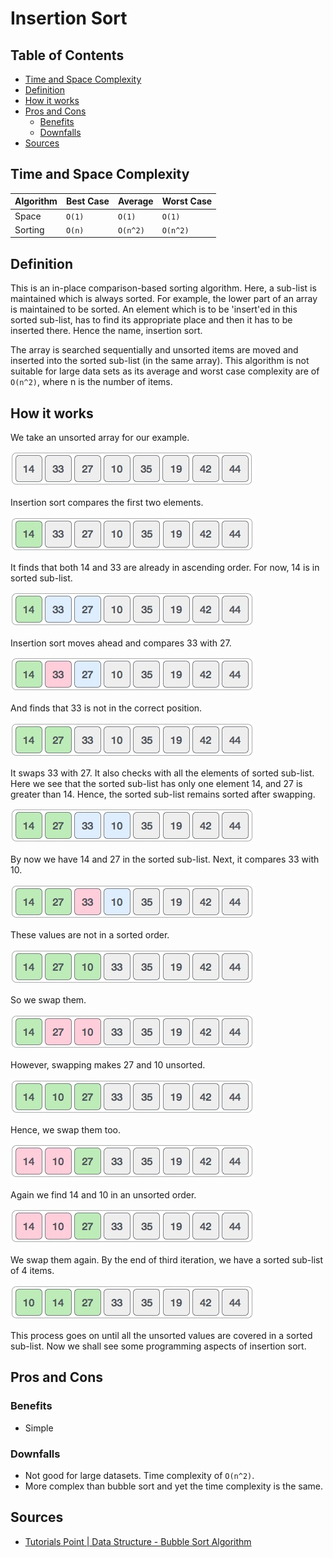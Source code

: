 # Insertion Sort

## Table of Contents
- [Time and Space Complexity](#time-and-space-complexity)
- [Definition](#definition)
- [How it works](#how-it-works)
- [Pros and Cons](#pros-and-cons)
  * [Benefits](#benefits)
  * [Downfalls](#downfalls)
- [Sources](#sources)

## Time and Space Complexity

| Algorithm | Best Case | Average  | Worst Case |
| --------- | --------- | -------- | ---------- |
| Space     | `O(1)`    | `O(1)`   | `O(1)`     |
| Sorting   | `O(n)`    | `O(n^2)` | `O(n^2)`   |

## Definition
This is an in-place comparison-based sorting algorithm. Here, a sub-list is maintained
which is always sorted. For example, the lower part of an array is maintained to be
sorted. An element which is to be 'insert'ed in this sorted sub-list, has to find
its appropriate place and then it has to be inserted there. Hence the name, insertion sort.

The array is searched sequentially and unsorted items are moved and inserted into the
sorted sub-list (in the same array). This algorithm is not suitable for large data
sets as its average and worst case complexity are of `Ο(n^2)`, where n is the number
of items.

## How it works
We take an unsorted array for our example.

![Insertion Sort - Step 1](./resources/insertion-sort-0.jpg)

Insertion sort compares the first two elements.

![Insertion Sort - Step 2](./resources/insertion-sort-2.jpg)

It finds that both 14 and 33 are already in ascending order. For now, 14 is in sorted sub-list.

![Insertion Sort - Step 3](./resources/insertion-sort-3.jpg)

Insertion sort moves ahead and compares 33 with 27.

![Insertion Sort - Step 4](./resources/insertion-sort-4.jpg)

And finds that 33 is not in the correct position.

![Insertion Sort - Step 5](./resources/insertion-sort-5.jpg)

It swaps 33 with 27. It also checks with all the elements of sorted sub-list. Here we
see that the sorted sub-list has only one element 14, and 27 is greater than 14.
Hence, the sorted sub-list remains sorted after swapping.

![Insertion Sort - Step 6](./resources/insertion-sort-6.jpg)

By now we have 14 and 27 in the sorted sub-list. Next, it compares 33 with 10.

![Insertion Sort - Step 7](./resources/insertion-sort-7.jpg)

These values are not in a sorted order.

![Insertion Sort - Step 8](./resources/insertion-sort-8.jpg)

So we swap them.

![Insertion Sort - Step 9](./resources/insertion-sort-9.jpg)

However, swapping makes 27 and 10 unsorted.

![Insertion Sort - Step 10](./resources/insertion-sort-10.jpg)

Hence, we swap them too.

![Insertion Sort - Step 11](./resources/insertion-sort-11.jpg)

Again we find 14 and 10 in an unsorted order.

![Insertion Sort - Step 11](./resources/insertion-sort-11.jpg)

We swap them again. By the end of third iteration, we have a sorted sub-list of 4 items.

![Insertion Sort - Step 11](./resources/insertion-sort-12.jpg)

This process goes on until all the unsorted values are covered in a sorted sub-list.
Now we shall see some programming aspects of insertion sort.

## Pros and Cons

### Benefits
- Simple

### Downfalls
- Not good for large datasets. Time complexity of `O(n^2)`.
- More complex than bubble sort and yet the time complexity is the same.

## Sources
- [Tutorials Point | Data Structure - Bubble Sort Algorithm][1]

[1]: https://www.tutorialspoint.com/data_structures_algorithms/bubble_sort_algorithm.htm
